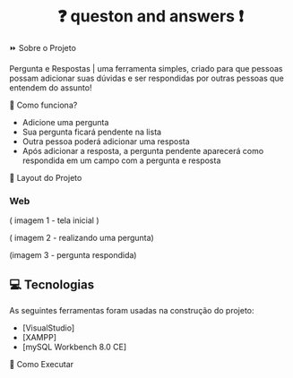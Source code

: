 <h1 align="center">❓ queston and answers ❗</h1>

⏩ Sobre o Projeto

Pergunta e Respostas | uma ferramenta simples, criado para que pessoas possam adicionar suas dúvidas e ser respondidas por outras pessoas que entendem do assunto!

🤖 Como funciona?

  - Adicione uma pergunta
  - Sua pergunta ficará pendente na lista
  - Outra pessoa poderá adicionar uma resposta
  - Após adicionar a resposta, a pergunta pendente aparecerá como respondida em um campo com a pergunta e resposta
  
  
🎨 Layout do Projeto

### Web

( imagem 1 - tela inicial )

( imagem 2 - realizando uma pergunta)

(imagem 3 - pergunta respondida)


## 💻 Tecnologias

As seguintes ferramentas foram usadas na construção do projeto:

- [VisualStudio]
- [XAMPP]
- [mySQL Workbench 8.0 CE]

🤸 Como Executar


